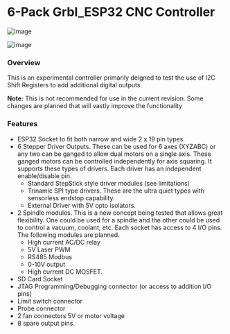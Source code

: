 # 6-Pack Grbl_ESP32 CNC Controller

![image](http://www.buildlog.net/blog/wp-content/uploads/2020/06/20200618_132326-scaled.jpg)

![image](https://user-images.githubusercontent.com/189677/85073217-0372b200-b180-11ea-99b6-4b685298abdd.png)

### Overview

This is an experimental controller primarily deigned to test the use of I2C Shift Registers to add additional digital outputs.

**Note:** This is not recommended for use in the current revision. Some changes are planned that will vastly improve the functionality

### Features

- ESP32 Socket to fit both narrow and wide 2 x 19 pin types.
- 6 Stepper Driver Outputs. These can be used for 6 axes (XYZABC) or any two can be ganged to allow dual motors on a single axis. These ganged motors can be controlled independently for axis squaring. It supports these types of drivers. Each driver has an independent enable/disable pin.
  - Standard StepStick style driver modules (see limitations)
  - Trinamic SPI type drivers. These are the ultra quiet types with sensorless endstop capability.
  - External Driver with 5V opto isolators.
- 2 Spindle modules. This is a new concept being tested that allows great flexibility. One could be used for a spindle and the other could be used to control a vacuum, coolant, etc.  Each socket has access to 4 I/O pins. The following modules are planned.
  - High current AC/DC relay
  - 5V Laser PWM
  - RS485 Modbus
  - 0-10V output
  - High current DC MOSFET.
- SD Card Socket
- JTAG Programming/Debugging connector (or access to addition I/O pins)
- Limit switch connector
- Probe connector
- 2 fan connectors 5V or motor voltage
- 8 spare output pins.
